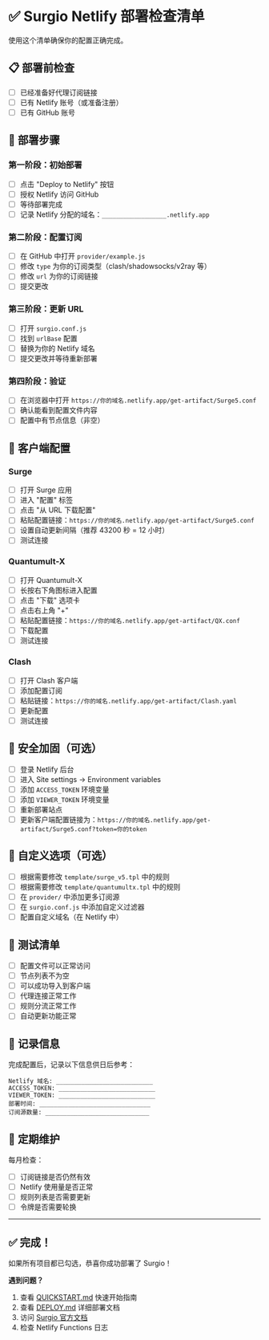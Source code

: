# ✅ Surgio Netlify 部署检查清单

使用这个清单确保你的配置正确完成。

## 📋 部署前检查

- [ ] 已经准备好代理订阅链接
- [ ] 已有 Netlify 账号（或准备注册）
- [ ] 已有 GitHub 账号

## 🚀 部署步骤

### 第一阶段：初始部署

- [ ] 点击 "Deploy to Netlify" 按钮
- [ ] 授权 Netlify 访问 GitHub
- [ ] 等待部署完成
- [ ] 记录 Netlify 分配的域名：`__________________.netlify.app`

### 第二阶段：配置订阅

- [ ] 在 GitHub 中打开 `provider/example.js`
- [ ] 修改 `type` 为你的订阅类型（clash/shadowsocks/v2ray 等）
- [ ] 修改 `url` 为你的订阅链接
- [ ] 提交更改

### 第三阶段：更新 URL

- [ ] 打开 `surgio.conf.js`
- [ ] 找到 `urlBase` 配置
- [ ] 替换为你的 Netlify 域名
- [ ] 提交更改并等待重新部署

### 第四阶段：验证

- [ ] 在浏览器中打开 `https://你的域名.netlify.app/get-artifact/Surge5.conf`
- [ ] 确认能看到配置文件内容
- [ ] 配置中有节点信息（非空）

## 📱 客户端配置

### Surge

- [ ] 打开 Surge 应用
- [ ] 进入 "配置" 标签
- [ ] 点击 "从 URL 下载配置"
- [ ] 粘贴配置链接：`https://你的域名.netlify.app/get-artifact/Surge5.conf`
- [ ] 设置自动更新间隔（推荐 43200 秒 = 12 小时）
- [ ] 测试连接

### Quantumult-X

- [ ] 打开 Quantumult-X
- [ ] 长按右下角图标进入配置
- [ ] 点击 "下载" 选项卡
- [ ] 点击右上角 "+"
- [ ] 粘贴配置链接：`https://你的域名.netlify.app/get-artifact/QX.conf`
- [ ] 下载配置
- [ ] 测试连接

### Clash

- [ ] 打开 Clash 客户端
- [ ] 添加配置订阅
- [ ] 粘贴链接：`https://你的域名.netlify.app/get-artifact/Clash.yaml`
- [ ] 更新配置
- [ ] 测试连接

## 🔐 安全加固（可选）

- [ ] 登录 Netlify 后台
- [ ] 进入 Site settings → Environment variables
- [ ] 添加 `ACCESS_TOKEN` 环境变量
- [ ] 添加 `VIEWER_TOKEN` 环境变量
- [ ] 重新部署站点
- [ ] 更新客户端配置链接为：`https://你的域名.netlify.app/get-artifact/Surge5.conf?token=你的token`

## 🎨 自定义选项（可选）

- [ ] 根据需要修改 `template/surge_v5.tpl` 中的规则
- [ ] 根据需要修改 `template/quantumultx.tpl` 中的规则
- [ ] 在 `provider/` 中添加更多订阅源
- [ ] 在 `surgio.conf.js` 中添加自定义过滤器
- [ ] 配置自定义域名（在 Netlify 中）

## 🧪 测试清单

- [ ] 配置文件可以正常访问
- [ ] 节点列表不为空
- [ ] 可以成功导入到客户端
- [ ] 代理连接正常工作
- [ ] 规则分流正常工作
- [ ] 自动更新功能正常

## 📝 记录信息

完成配置后，记录以下信息供日后参考：

```
Netlify 域名: ___________________________
ACCESS_TOKEN: ___________________________
VIEWER_TOKEN: ___________________________
部署时间: _______________________________
订阅源数量: _____________________________
```

## 🔄 定期维护

每月检查：

- [ ] 订阅链接是否仍然有效
- [ ] Netlify 使用量是否正常
- [ ] 规则列表是否需要更新
- [ ] 令牌是否需要轮换

---

## ✅ 完成！

如果所有项目都已勾选，恭喜你成功部署了 Surgio！

**遇到问题？**

1. 查看 [QUICKSTART.md](./QUICKSTART.md) 快速开始指南
2. 查看 [DEPLOY.md](./DEPLOY.md) 详细部署文档
3. 访问 [Surgio 官方文档](https://surgio.js.org/)
4. 检查 Netlify Functions 日志